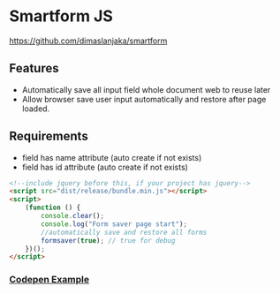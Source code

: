 # Smartform JS

https://github.com/dimaslanjaka/smartform

## Features

-   Automatically save all input field whole document web to reuse later
-   Allow browser save user input automatically and restore after page loaded.

## Requirements

-   field has name attribute (auto create if not exists)
-   field has id attribute (auto create if not exists)

```html
<!--include jquery before this, if your project has jquery-->
<script src="dist/release/bundle.min.js"></script>
<script>
    (function () {
        console.clear();
        console.log("Form saver page start");
        //automatically save and restore all forms
        formsaver(true); // true for debug
    })();
</script>
```

### [Codepen Example](https://codepen.io/dimaslanjaka/pen/qBNOoOe?editors=1010)
